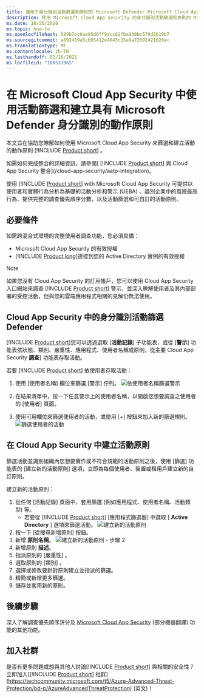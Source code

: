 ```yaml
---
title: 適用于身分識別活動篩選和原則的 Microsoft Defender Microsoft Cloud App Security
description: 使用 Microsoft Cloud App Security 的身分識別活動篩選和原則的 Microsoft Defender 總覽。
ms.date: 10/26/2020
ms.topic: how-to
ms.openlocfilehash: 589b7bc0ae95d6ff9dcc82fba930bc579d5b19b7
ms.sourcegitcommit: a892419a5cb95412e4643c35a9a72092421628ec
ms.translationtype: MT
ms.contentlocale: zh-TW
ms.lasthandoff: 02/16/2021
ms.locfileid: "100533965"
---
```

# <a name="use-activity-filters-and-create-action-policies-with-microsoft-defender-for-identity-in-microsoft-cloud-app-security"></a>在 Microsoft Cloud App Security 中使用活動篩選和建立具有 Microsoft Defender 身分識別的動作原則

本文旨在協助您瞭解如何使用 Microsoft Cloud App Security 來篩選和建立活動的動作原則 [!INCLUDE [Product short](includes/product-short.md)] 。

如需如何完成整合的詳細資訊，請參閱[ [!INCLUDE [Product short](includes/product-short.md)] 與 Cloud App Security 整合](/cloud-app-security/aatp-integration)。

使用 [!INCLUDE [Product short](includes/product-short.md)] with Microsoft Cloud App Security 可提供以使用者和實體行為分析為基礎的活動分析和警示 (UEBA) 、識別企業中的風險最高行為、提供完整的調查優先順序分數，以及活動篩選和可自訂的活動原則。

## <a name="prerequisites"></a>必要條件

如需跨混合式環境的完整使用者調查功能，您必須具備：

- Microsoft Cloud App Security 的有效授權
- [!INCLUDE [Product long](includes/product-long.md)]連接到您的 Active Directory 實例的有效授權

>[!NOTE]
>如果您沒有 Cloud App Security 的訂用帳戶，您可以使用 Cloud App Security 入口網站來調查 [!INCLUDE [Product short](includes/product-short.md)] 警示，並深入瞭解使用者及其內部部署的受控活動，但與您的雲端應用程式相關的見解仍無法使用。

## <a name="filter-defender-for-identity-activities-in-cloud-app-security"></a>Cloud App Security 中的身分識別活動篩選 Defender

[!INCLUDE [Product short](includes/product-short.md)]您可以透過選取 [**活動記錄**] 子功能表，或從 [**警示**] 功能表依狀態、類別、嚴重性、應用程式、使用者名稱或原則，從主要 Cloud App Security **調查**] 功能表存取活動。

若要 [!INCLUDE [Product short](includes/product-short.md)] 依使用者存取活動：

1. 使用 [使用者名稱] 欄位來篩選 [警示]  佇列。
    ![依使用者名稱篩選警示](media/mcas-alerts-queue.png)
1. 在結果清單中，按一下任意警示上的使用者名稱，以開啟您想要調查之使用者的 [使用者]  頁面。

1. 使用可用欄位來篩選使用者的活動，或使用 [+] 按鈕來加入新的篩選規則。
    ![篩選使用者的活動](media/mcas-activity-filter.png)

## <a name="create-activity-policies-in-cloud-app-security"></a>在 Cloud App Security 中建立活動原則

篩選活動並識別組織內您想要實作或不符合規範的活動原則之後，使用 [篩選] 功能表的 [建立新的活動原則]  選項，立即為每個使用者、裝置或租用戶建立新的自訂原則。

建立新的活動原則：

1. 從任何 [活動記錄]  頁面中，套用篩選 (例如應用程式、使用者名稱、活動類型) 等。
    - 若要從 [!INCLUDE [Product short](includes/product-short.md)] [應用程式篩選器] 中選取 [ **Active Directory** ] 選項來篩選活動。
    ![建立新的活動原則](media/mcas-create-new-policy.png)
1. 按一下 [從搜尋新增原則]  按鈕。
1. 新增 **原則名稱**。
    ![建立新的活動原則 - 步驟 2](media/mcas-create-policy.png)
1. 新增原則 **描述**。
1. 指派原則的 [嚴重性]  。
1. 選取原則的 [類別]  。
1. 選擇或修改要針對原則建立並指派的篩選。
1. 精簡或新增更多篩選。
1. 儲存並套用新的原則。

## <a name="next-steps"></a>後續步驟

深入了解調查優先順序評分及 [Microsoft Cloud App Security](/cloud-app-security/) \(部分機器翻譯\) 功能的其他功能。

## <a name="join-the-community"></a>加入社群

是否有更多問題或想與其他人討論[!INCLUDE [Product short](includes/product-short.md)] 與相關的安全性？ 立即加入[[!INCLUDE [Product short](includes/product-short.md)] 社群](https://techcommunity.microsoft.com/t5/Azure-Advanced-Threat-Protection/bd-p/AzureAdvancedThreatProtection) \(英文\)！
